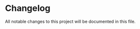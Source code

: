# Changelog
All notable changes to this project will be documented in this file.

<!-- generated by git-cliff -->
